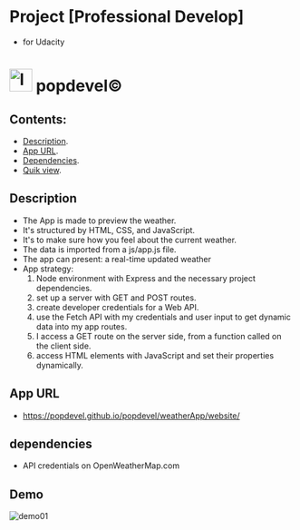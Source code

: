 # Project [Professional Develop]
- for Udacity
# <img src="https://raw.githubusercontent.com/popdevel/weatherApp/website/0c86736d406704c471074d78f27b38fab499cb0f/images/pdyellow.svg" alt="logo" width="40px"> popdevel&copy;

## Contents:
- [Description](#description).
- [App URL](#app-url).
- [Dependencies](#dependencies).
- [Quik view](#Demo).


## Description

- The App is made to preview the weather.
- It's structured by HTML, CSS, and JavaScript.
- It's to make sure how you feel about the current weather.
- The data is imported from a js/app.js file.
- The app can present: a real-time updated weather
- App strategy:
  1. Node environment with Express and the necessary project dependencies.
  2. set up a server with GET and POST routes.
  3. create developer credentials for a Web API.
  4. use the Fetch API with my credentials and user input to get dynamic data into my app routes.
  5. I access a GET route on the server side, from a function called on the client side.
  6. access HTML elements with JavaScript and set their properties dynamically.

## App URL

- https://popdevel.github.io/popdevel/weatherApp/website/

## dependencies

- API credentials on OpenWeatherMap.com

## Demo
![demo01](https://github.com/popdevel/weatherApp/website//blob/master/images/demo.png?raw=true) 
